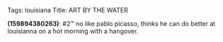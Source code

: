 Tags: louisiana
Title: ART BY THE WATER
  
**(159894380263)**: #2™ no like pablo picasso, thinks he can do better at louisianna on a hot morning with a hangover.